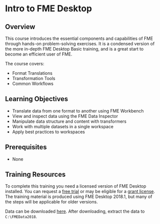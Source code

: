 # Intro to FME Desktop

## Overview

This course introduces the essential components and capabilities of FME through hands-on problem-solving exercises. It is a condensed version of the more in-depth FME Desktop Basic training, and is a great start to become an efficient user of FME.

The course covers:
- Format Translations
- Transformation Tools
- Common Workflows

## Learning Objectives

- Translate data from one format to another using FME Workbench
- View and inspect data using the FME Data Inspector
- Manipulate data structure and content with transformers
- Work with multiple datasets in a single workspace
- Apply best practices to workspaces

## Prerequisites
- None

## Training Resources

To complete this training you need a licensed version of FME Desktop installed. You can request a [free trial](https://www.safe.com/fme/fme-desktop/trial-download/) or may be eligible for a [grant license](https://www.safe.com/free-fme-licenses/). The training material is produced using FME Desktop 2018.1, but many of the steps will be applicable for older versions.

Data can be downloaded [here](https://s3.amazonaws.com/FMEData/FMEData2018.zip). After downloading, extract the data to `C:\FMEData2018`.
